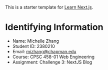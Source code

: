 This is a starter template for [Learn Next.js](https://nextjs.org/learn).

# Identifying Information
* Name: Michelle Zhang
* Student ID: 2380210
* Email: mizhang@chapman.edu
* Course: CPSC 458-01 Web Engineering
* Assignment: Challenge 3: NextJS Blog
